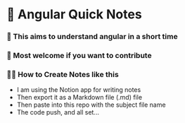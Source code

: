 # 📝 Angular Quick Notes
### 🎯 This aims to understand angular in a short time
### 🤝 Most welcome if you want to contribute
### 🧑‍💻 How to Create Notes like this
- I am using the Notion app for writing notes
- Then export it as a Markdown file (.md) file
- Then paste into this repo with the subject file name
- The code push, and all set...
